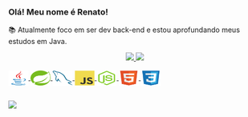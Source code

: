 ### Olá! Meu nome é Renato!

📚 Atualmente foco em ser dev back-end e estou aprofundando meus estudos em Java.

<div align="center">
  <a href="https://github.com/renatofariass">
  <img height="180em" src="https://github-readme-stats.vercel.app/api?username=renatofariass&show_icons=true&theme=tokyonight&include_all_commits=true&count_private=true"/>
  <img height="180em" src="https://github-readme-stats.vercel.app/api/top-langs/?username=renatofariass&layout=compact&langs_count=7&theme=tokyonight"/>
</div>

<div style = "display: inline_block"><br/>
  <img align="center" alt="Java" height="30" width="40" src="https://raw.githubusercontent.com/devicons/devicon/master/icons/java/java-original.svg">
  <img align="center" alt="Spring" height="30" width="40" src="https://raw.githubusercontent.com/devicons/devicon/master/icons/spring/spring-original.svg">
  <img align="center" alt="MySql" height="30" width="40" src="https://raw.githubusercontent.com/devicons/devicon/master/icons/mysql/mysql-original.svg">
  <img align="center" alt="JavaScript" height="30" width="40" src="https://raw.githubusercontent.com/devicons/devicon/master/icons/javascript/javascript-original.svg">
  <img align="center" alt="NodeJS" height="30" width="40" src="https://raw.githubusercontent.com/devicons/devicon/master/icons/nodejs/nodejs-original.svg">
  <img align="center" alt="HTML5" height="30" width="40" src="https://raw.githubusercontent.com/devicons/devicon/master/icons/html5/html5-original.svg">
  <img align="center" alt="CSS3" height="30" width="40" src="https://raw.githubusercontent.com/devicons/devicon/master/icons/css3/css3-original.svg">
</div>

##


<a href="https://www.linkedin.com/in/renatofari4s/" target="_blank"><img src="https://img.shields.io/badge/-LinkedIn-%230077B5?style=for-the-badge&logo=linkedin&logocolor=white" target="_blank"></a>

